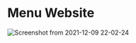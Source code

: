 <h1>Menu Website</h1>

![Screenshot from 2021-12-09 22-02-24](https://user-images.githubusercontent.com/53443872/145437565-de2307f1-dc63-4e90-9088-de2b9d4f5ee2.png)

